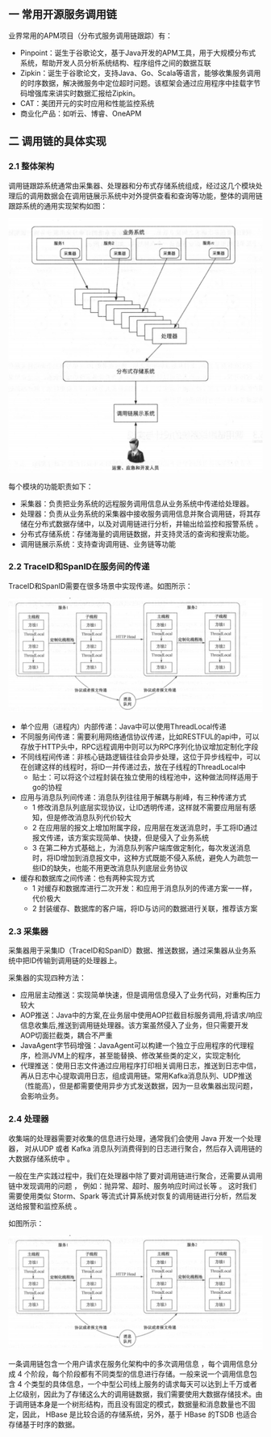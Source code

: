## 一 常用开源服务调用链

业界常用的APM项目（分布式服务调用链跟踪）有：
- Pinpoint：诞生于谷歌论文，基于Java开发的APM工具，用于大规模分布式系统，帮助开发人员分析系统结构、程序组件之间的数据互联
- Zipkin：诞生于谷歌论文，支持Java、Go、Scala等语言，能够收集服务调用的时序数据，解决微服务中定位超时问题。该框架会通过应用程序中挂载字节码增强库来讲实时数据汇报给Zipkin。
- CAT：美团开元的实时应用和性能监控系统
- 商业化产品：如听云、博睿、OneAPM

## 二 调用链的具体实现

### 2.1 整体架构

调用链跟踪系统通常由采集器、处理器和分布式存储系统组成，经过这几个模块处理后的调用数据会在调用链展示系统中对外提供查看和查询等功能，整体的调用链跟踪系统的通用实现架构如图：  

![](../images/micro/11.png)   

每个模块的功能职责如下：
- 采集器：负责把业务系统的远程服务调用信息从业务系统中传递给处理器。
- 处理器：负责从业务系统的采集器中接收服务调用信息并聚合调用链，将其存储在分布式数据存储中，以及对调用链进行分析，井输出给监控和报警系统 。
- 分布式存储系统：存储海量的调用链数据，并支持灵活的查询和搜索功能。
- 调用链展示系统：支持查询调用链、业务链等功能 

### 2.2 TraceID和SpanID在服务间的传递

TraceID和SpanID需要在很多场景中实现传递。如图所示：  

![](../images/micro/12.png)   

- 单个应用（进程内）内部传递：Java中可以使用ThreadLocal传递
- 不同服务间传递：需要利用网络通信协议传递，比如RESTFUL的api中，可以存放于HTTP头中，RPC远程调用中则可以为RPC序列化协议增加定制化字段
- 不同线程间传递：非核心链路逻辑往往会异步处理，这位于异步线程中，可以在创建这样的线程时，将ID一并传递过去，放在子线程的ThreadLocal中
  - 贴士：可以将这个过程封装在独立使用的线程池中，这种做法同样适用于go的协程
- 应用与消息队列间传递：消息队列往往用于解耦与削峰，有三种传递方式
  - 1 修改消息队列底层实现协议，让ID透明传递，这样就不需要应用层有感知，但是修改消息队列代价较大
  - 2 在应用层的报文上增加附属字段，应用层在发送消息时，手工将ID通过报文传递，该方案实现简单、快捷，但是侵入了业务系统
  - 3 在第二种方式基础上，为消息队列客户端库做定制化，每次发送消息时，将ID增加到消息报文中，这种方式既能不侵入系统，避免人为疏忽一些ID的缺失，也能不用更改消息队列底层业务协议
- 缓存和数据库之间传递：也有两种实现方式
  - 1 对缓存和数据库进行二次开发：和应用于消息队列的传递方案一一样，代价极大 
  - 2 封装缓存、数据库的客户端，将ID与访问的数据进行关联，推荐该方案

### 2.3 采集器

采集器用于采集ID（TraceID和SpanID）数据、推送数据，通过采集器从业务系统中把ID传输到调用链的处理器上。  

采集器的实现四种方法：
- 应用层主动推送：实现简单快速，但是调用信息侵入了业务代码，对重构压力较大
- AOP推送：Java中的方案,在业务层中使用AOP拦截目标服务调用,将请求/响应信息收集后,推送到调用链处理器。该方案虽然侵入了业务，但只需要开发AOP切面拦截类，耦合不严重
- JavaAgent字节码增强：JavaAgent可以构建一个独立于应用程序的代理程序，检测JVM上的程序，甚至能替换、修改某些类的定义，实现定制化
- 代理推送：使用日志文件通过应用程序打印相关调用日志，推送到日志中信，再从日志中心提取调用日志，组成调用链。常用Kafka消息队列、UDP推送（性能高），但是都需要使用异步方式发送数据，因为一旦收集器出现问题，会影响业务。  

### 2.4 处理器

收集端的处理器需要对收集的信息进行处理，通常我们会使用 Java 开发一个处理器， 对从UDP 或者 Kafka 消息队列消费得到的日志进行聚合，然后存入调用链的大数据存储系统中 。  

一般在生产实践过程中，我们在处理器中除了要对调用链进行聚合，还需要从调用链中发现调用的问题 ， 例如：抛异常、超时、服务响应时间过长等 。 这时我们需要使用类似 Storm、Spark 等流式计算系统对恢复的调用链进行分析，然后发送给报警和监控系统 。  

如图所示：  

![](../images/micro/12.png)   

一条调用链包含一个用户请求在服务化架构中的多次调用信息 ，每个调用信息分成 4 个阶段，每个阶段都有不同类型的信息进行存储。一般来说一个调用信息包含 4 个类型的具体信息，一个中型公司线上服务的请求每天可以达到上千万或者上亿级别，因此为了存储这么大的调用链数据，我们需要使用大数据存储技术。由于调用链本身是一个树形结构，而且没有固定的模式，数据量和消息数量也不固定，因此， HBase 是比较合适的存储系统，另外，基于 HBase 的TSDB 也适合存储基于时序的数据。  

